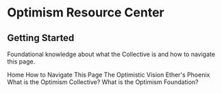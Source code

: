 # Optimism Resource Center

## Getting Started
Foundational knowledge about what the Collective is and how to navigate this page.

Home
How to Navigate This Page
The Optimistic Vision
Ether's Phoenix
What is the Optimism Collective?
What is the Optimism Foundation?
